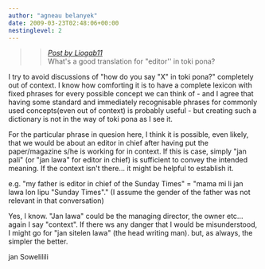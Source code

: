 ```yaml
---
author: "agneau belanyek"
date: 2009-03-23T02:48:06+00:00
nestinglevel: 2
---
```

> 
> 
> > [_Post by Liogab11_](/BEBYctia/cxefredaktisto#post1)  
> > What's a good translation for "editor'' in toki pona?  
> > 
> 
> 

I try to avoid discussions of "how do you say "X" in toki pona?" completely out of context. I know how comforting it is to have a complete lexicon with fixed phrases for every possible concept we can think of - and I agree that having some standard and immediately recognisable phrases for commonly used concepts(even out of context) is probably useful - but creating such a dictionary is not in the way of toki pona as I see it.  
  
For the particular phrase in quesion here, I think it is possible, even likely, that we would be about an editor in chief after having put the paper/magazine s/he is working for in context. If this is case, simply "jan pali" (or "jan lawa" for editor in chief) is sufficient to convey the intended meaning. If the context isn't there... it might be helpful to establish it.  
  
e.g. "my father is editor in chief of the Sunday Times" = "mama mi li jan lawa lon lipu "Sunday Times"." (I assume the gender of the father was not relevant in that conversation)  
  
Yes, I know. "Jan lawa" could be the managing director, the owner etc... again I say "context". If there ws any danger that I would be misunderstood, I might go for "jan sitelen lawa" (the head writing man). but, as always, the simpler the better.  
  
jan Sowelilili